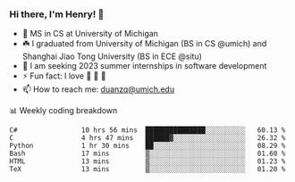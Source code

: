 <!-- ![](https://komarev.com/ghpvc/?username=zlzq-duanzq)

![Henry Duan's GitHub stats](https://github-readme-stats.vercel.app/api?username=zlzq-duanzq&show_icons=true)

![trophy](https://github-profile-trophy.vercel.app/?username=zlzq-duanzq&column=7)

[![Top Langs](https://github-readme-stats.vercel.app/api/top-langs/?username=zlzq-duanzq&layout=compact)](https://github.com/zlzq-duanzq/github-readme-stats)

<img align="center" src="https://github-readme-streak-stats.herokuapp.com?user=zlzq-duanzq&hide_border=true&date_format=M%20j%5B%2C%20Y%5D&ring=7EDDCF&fire=7EDDCF" /> -->

### Hi there, I'm Henry! 👋

- 🔭 MS in CS at University of Michigan
- ☘️ I graduated from University of Michigan (BS in CS @umich) and Shanghai Jiao Tong University (BS in ECE @situ)
- 🤖 I am seeking 2023 summer internships in software development
- ⚡ Fun fact: I love 📸 🏓 🍜
- 📫 How to reach me: [duanzq@umich.edu](mailto:duanzq@umich.edu)

📊 Weekly coding breakdown
<!--START_SECTION:waka-->

```text
C#                10 hrs 56 mins  ███████████████░░░░░░░░░░   60.13 %
C                 4 hrs 47 mins   ██████▓░░░░░░░░░░░░░░░░░░   26.32 %
Python            1 hr 30 mins    ██░░░░░░░░░░░░░░░░░░░░░░░   08.29 %
Bash              17 mins         ▒░░░░░░░░░░░░░░░░░░░░░░░░   01.60 %
HTML              13 mins         ▒░░░░░░░░░░░░░░░░░░░░░░░░   01.23 %
TeX               13 mins         ▒░░░░░░░░░░░░░░░░░░░░░░░░   01.20 %
```

<!--END_SECTION:waka-->
